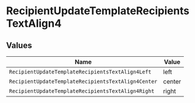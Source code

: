 # RecipientUpdateTemplateRecipientsTextAlign4


## Values

| Name                                                | Value                                               |
| --------------------------------------------------- | --------------------------------------------------- |
| `RecipientUpdateTemplateRecipientsTextAlign4Left`   | left                                                |
| `RecipientUpdateTemplateRecipientsTextAlign4Center` | center                                              |
| `RecipientUpdateTemplateRecipientsTextAlign4Right`  | right                                               |